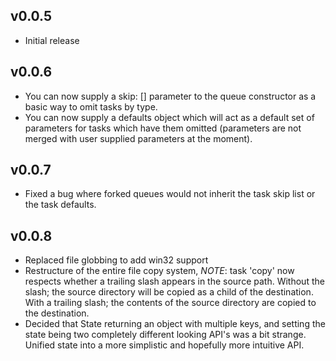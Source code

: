 v0.0.5
------
+ Initial release

v0.0.6
------
+ You can now supply a skip: [] parameter to the queue constructor as a basic way to omit tasks by type.
+ You can now supply a defaults object which will act as a default set of parameters for tasks
which have them omitted (parameters are not merged with user supplied parameters at the moment).

v0.0.7
------
+ Fixed a bug where forked queues would not inherit the task skip list or the task defaults.

v0.0.8
------
+ Replaced file globbing to add win32 support
+ Restructure of the entire file copy system, *NOTE*: task 'copy' now respects whether a trailing slash appears in the
source path. Without the slash; the source directory will be copied as a child of the destination. With a trailing
slash; the contents of the source directory are copied to the destination.
+ Decided that State returning an object with multiple keys, and setting the state being two completely different looking
API's was a bit strange. Unified state into a more simplistic and hopefully more intuitive API.
